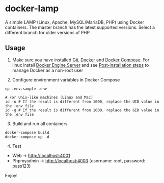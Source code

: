 docker-lamp
===========
A simple LAMP (Linux, Apache, MySQL/MariaDB, PHP) using Docker containers. 
The master branch has the latest supported versions. 
Select a different branch for older versions of PHP.

Usage
-----
1) Make sure you have installed [Git](https://git-scm.com/downloads), [Docker](https://docs.docker.com/engine/install/) and [Docker Compose](https://docs.docker.com/compose/install/). For linux install [Docker Engine Server](https://docs.docker.com/engine/install/#server) and see [Post-installation steps](https://docs.docker.com/engine/install/linux-postinstall/) to manage Docker as a non-root user

2) Configure environment variables in Docker Compose
```shell
cp .env.sample .env
```
```shell
# For Unix-like machines (Linux and Mac)
id -u # If the result is different from 1000, replace the UID value in the .env file
id -g # If the result is different from 1000, replace the GID value in the .env file
```

3) Build and run all containers
```shell
docker-compose build
docker-compose up -d
```

4) Test
- Web -> [http://localhost:4001](http://localhost:4001)
- Phpmyadmin -> [http://localhost:4003](http://localhost:4003) (username: root, password: pass123)

Enjoy!
